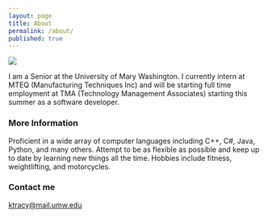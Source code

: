 ```yaml
---
layout: page
title: About
permalink: /about/
published: true
---
```


![]({{site.baseurl}}/https://media.licdn.com/mpr/mpr/shrinknp_400_400/p/5/005/0b5/169/0354446.jpg)

I am a Senior at the University of Mary Washington. I currently intern at MTEQ (Manufacturing Techniques Inc) and will be starting full time employment at TMA (Technology Management Associates) starting this summer as a software developer.

### More Information

Proficient in a wide array of computer languages including C++, C#, Java, Python, and many others. Attempt to be as flexible as possible and keep up to date by learning new things all the time. Hobbies include fitness, weightlifting, and motorcycles.

### Contact me

[ktracy@mail.umw.edu](mailto:ktracy@mail.umw.edu)
